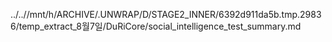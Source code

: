 ../..//mnt/h/ARCHIVE/.UNWRAP/D/STAGE2_INNER/6392d911da5b.tmp.29836/temp_extract_8월7일/DuRiCore/social_intelligence_test_summary.md